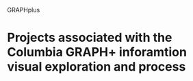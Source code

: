 GRAPHplus

Projects associated with the Columbia GRAPH+ inforamtion visual exploration and process
=========

